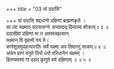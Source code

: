 +++
title = "03 यां ददासि"

+++
यां ददासि श्रद्दधानो दक्षिणां ब्राह्मणकृते ।  
सा त्वा यक्ष्मात् पारयत्वग्नेः सन्तापाद् दिव्यस्य शोकात्॥ ३ ॥  
ददासीमां दक्षिणां मा त आममच्छल्यान्  
यक्ष्मान् वि वृहामो वयं ते।  
कर्णशूलमुपहत्यारातिः सर्वे यक्ष्मा अप तिष्ठन्तु साकम्॥ ४ ॥  
अन्नेन प्राणं वनुते तिरो धत्ते परिधानेन यक्ष्मम् ।  
हिरण्यमश्वं गां ददत् कृणुते वर्म दक्षिणाम् ॥ ॥ ५ ॥